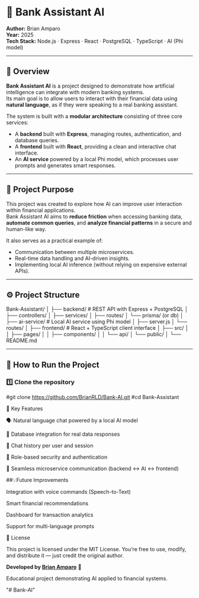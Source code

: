 # 🤖 Bank Assistant AI

**Author:** Brian Amparo  
**Year:** 2025  
**Tech Stack:** Node.js · Express · React · PostgreSQL · TypeScript · AI (Phi model)

---

## 🧭 Overview

**Bank Assistant AI** is a project designed to demonstrate how artificial intelligence can integrate with modern banking systems.  
Its main goal is to allow users to interact with their financial data using **natural language**, as if they were speaking to a real banking assistant.

The system is built with a **modular architecture** consisting of three core services:
- A **backend** built with **Express**, managing routes, authentication, and database queries.
- A **frontend** built with **React**, providing a clean and interactive chat interface.
- An **AI service** powered by a local Phi model, which processes user prompts and generates smart responses.

---

## 🎯 Project Purpose

This project was created to explore how AI can improve user interaction within financial applications.  
Bank Assistant AI aims to **reduce friction** when accessing banking data, **automate common queries**, and **analyze financial patterns** in a secure and human-like way.

It also serves as a practical example of:
- Communication between multiple microservices.  
- Real-time data handling and AI-driven insights.  
- Implementing local AI inference (without relying on expensive external APIs).

---

## ⚙️ Project Structure
Bank-Assistant/
│
├── backend/ # REST API with Express + PostgreSQL
│ ├── controllers/
│ ├── services/
│ ├── routes/
│ └── prisma/ (or db)
│
├── ai-service/ # Local AI service using Phi model
│ ├── server.js
│ └── routes/
│
├── frontend/ # React + TypeScript client interface
│ ├── src/
│ │ ├── pages/
│ │ ├── components/
│ │ └── api/
│ └── public/
│
└── README.md


---

## 🚀 How to Run the Project

### 1️⃣ Clone the repository

#git clone https://github.com/BrianRLD/Bank-AI.git
#cd Bank-Assistant

🧠 Key Features

🗣️ Natural language chat powered by a local AI model

📡 Database integration for real data responses

💾 Chat history per user and session

🔐 Role-based security and authentication

🔄 Seamless microservice communication (backend ↔ AI ↔ frontend)



##💡Future Improvements

Integration with voice commands (Speech-to-Text)

Smart financial recommendations

Dashboard for transaction analytics

Support for multi-language prompts

📄 License

This project is licensed under the MIT License.
You’re free to use, modify, and distribute it — just credit the original author.

**Developed by [Brian Amparo](https://github.com/BrianRLD)** 💼

Educational project demonstrating AI applied to financial systems.


"# Bank-AI" 
